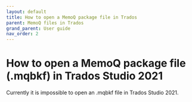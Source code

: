 ```yaml
---
layout: default
title: How to open a MemoQ package file in Trados
parent: MemoQ files in Trados
grand_parent: User guide
nav_order: 2
---
```


# How to open a MemoQ package file (.mqbkf) in Trados Studio 2021

Currently it is impossible to open an .mqbkf file in Trados Studio 2021.